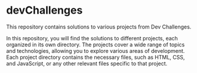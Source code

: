 # devChallenges
This repository contains solutions to various projects from Dev Challenges. 

In this repository, you will find the solutions to different projects, each organized in its own directory. The projects cover a wide range of topics and technologies, allowing you to explore various areas of development.
Each project directory contains the necessary files, such as HTML, CSS, and JavaScript, or any other relevant files specific to that project. 

